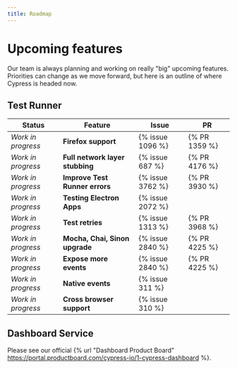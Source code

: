 ```yaml
---
title: Roadmap
---
```


# Upcoming features

Our team is always planning and working on really "big" upcoming features. Priorities can change as we move forward, but here is an outline of where Cypress is headed now.

## Test Runner

Status               | Feature                            |  Issue            | PR
---------------------| -----------------------------------|-------------------|---
*Work in progress*   | **Firefox support**                |  {% issue 1096 %} | {% PR 1359 %}
*Work in progress*   | **Full network layer stubbing**    |  {% issue 687 %}  | {% PR 4176 %}
*Work in progress*   | **Improve Test Runner errors**     |  {% issue 3762 %} | {% PR 3930 %}
*Work in progress*   | **Testing Electron Apps**          |  {% issue 2072 %} |
*Work in progress*   | **Test retries**                   |  {% issue 1313 %} | {% PR 3968 %}
*Work in progress*   | **Mocha, Chai, Sinon upgrade**     |  {% issue 2840 %} | {% PR 4225 %}
*Work in progress*   | **Expose more events**             |  {% issue 2840 %} | {% PR 4225 %}
*Work in progress*   | **Native events**                  |  {% issue 311 %}  |
*Work in progress*   | **Cross browser support**          |  {% issue 310 %}  |

## Dashboard Service

Please see our official {% url "Dashboard Product Board" https://portal.productboard.com/cypress-io/1-cypress-dashboard %}.